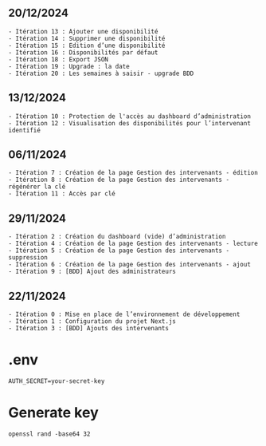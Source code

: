 ## 20/12/2024
    - Itération 13 : Ajouter une disponibilité
    - Itération 14 : Supprimer une disponibilité
    - Itération 15 : Edition d’une disponibilité
    - Itération 16 : Disponibilités par défaut
    - Itération 18 : Export JSON
    - Itération 19 : Upgrade : la date
    - Itération 20 : Les semaines à saisir - upgrade BDD

## 13/12/2024
    - Itération 10 : Protection de l'accès au dashboard d’administration
    - Itération 12 : Visualisation des disponibilités pour l’intervenant identifié

## 06/11/2024
    - Itération 7 : Création de la page Gestion des intervenants - édition
    - Itération 8 : Création de la page Gestion des intervenants - régénérer la clé
    - Itération 11 : Accès par clé

## 29/11/2024
    - Itération 2 : Création du dashboard (vide) d’administration
    - Itération 4 : Création de la page Gestion des intervenants - lecture
    - Itération 5 : Création de la page Gestion des intervenants - suppression
    - Itération 6 : Création de la page Gestion des intervenants - ajout
    - Itération 9 : [BDD] Ajout des administrateurs
    
## 22/11/2024
    - Itération 0 : Mise en place de l’environnement de développement
    - Itération 1 : Configuration du projet Next.js
    - Itération 3 : [BDD] Ajouts des intervenants

# .env
    AUTH_SECRET=your-secret-key

# Generate key
    openssl rand -base64 32